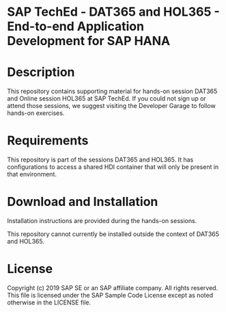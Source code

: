 # SAP TechEd - DAT365 and HOL365 - End-to-end Application Development for SAP HANA

# Description
This repository contains supporting material for hands-on session DAT365 and Online session HOL365 at SAP TechEd. 
If you could not sign up or attend those sessions, we suggest visiting the Developer Garage to follow hands-on exercises.

# Requirements
This repository is part of the sessions DAT365 and HOL365. It has configurations to access a shared HDI container that will only be present in that environment.

# Download and Installation
Installation instructions are provided during the hands-on sessions.

This repository cannot currently be installed outside the context of DAT365 and HOL365.

# License
Copyright (c) 2019 SAP SE or an SAP affiliate company. All rights reserved. This file is licensed under the SAP Sample Code License except as noted otherwise in the LICENSE file.

